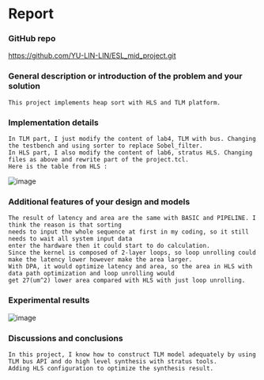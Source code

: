 # Report

### GitHub repo
https://github.com/YU-LIN-LIN/ESL_mid_project.git

### General description or introduction of the problem and your solution
	This project implements heap sort with HLS and TLM platform.
  
### Implementation details
	In TLM part, I just modify the content of lab4, TLM with bus. Changing the testbench and using sorter to replace Sobel_filter.
  	In HLS part, I also modify the content of lab6, stratus HLS. Changing files as above and rewrite part of the project.tcl.
  	Here is the table from HLS : 
![image](https://user-images.githubusercontent.com/61815140/163719941-ec2aacc4-779a-48b5-aad7-f4148bd14ab5.png)
  
### Additional features of your design and models
  	The result of latency and area are the same with BASIC and PIPELINE. I think the reason is that sorting 
	needs to input the whole sequence at first in my coding, so it still needs to wait all system input data 
	enter the hardware then it could start to do calculation.
  	Since the kernel is composed of 2-layer loops, so loop unrolling could make the latency lower however make the area larger.
  	With DPA, it would optimize latency and area, so the area in HLS with data path optimization and loop unrolling would 
	get 27(um^2) lower area compared with HLS with just loop unrolling.

### Experimental results
![image](https://user-images.githubusercontent.com/61815140/163719955-c58926f5-6779-4504-98e0-b412f3de25d0.png)

### Discussions and conclusions
  	In this project, I know how to construct TLM model adequately by using TLM bus API and do high level synthesis with stratus tools.
  	Adding HLS configuration to optimize the synthesis result.
